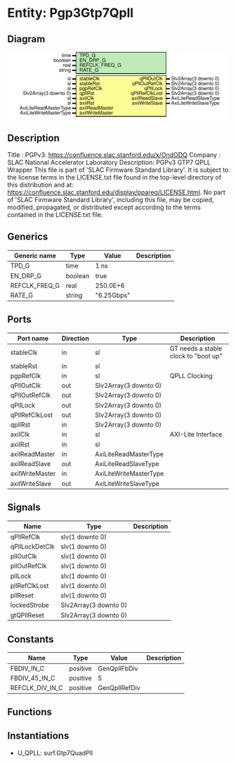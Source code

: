 # Entity: Pgp3Gtp7Qpll

## Diagram

![Diagram](Pgp3Gtp7Qpll.svg "Diagram")
## Description

Title      : PGPv3: https://confluence.slac.stanford.edu/x/OndODQ
Company    : SLAC National Accelerator Laboratory
Description: PGPv3 GTP7 QPLL Wrapper
This file is part of 'SLAC Firmware Standard Library'.
It is subject to the license terms in the LICENSE.txt file found in the
top-level directory of this distribution and at:
   https://confluence.slac.stanford.edu/display/ppareg/LICENSE.html.
No part of 'SLAC Firmware Standard Library', including this file,
may be copied, modified, propagated, or distributed except according to
the terms contained in the LICENSE.txt file.
## Generics

| Generic name  | Type    | Value      | Description |
| ------------- | ------- | ---------- | ----------- |
| TPD_G         | time    | 1 ns       |             |
| EN_DRP_G      | boolean | true       |             |
| REFCLK_FREQ_G | real    | 250.0E+6   |             |
| RATE_G        | string  | "6.25Gbps" |             |
## Ports

| Port name       | Direction | Type                   | Description                          |
| --------------- | --------- | ---------------------- | ------------------------------------ |
| stableClk       | in        | sl                     | GT needs a stable clock to "boot up" |
| stableRst       | in        | sl                     |                                      |
| pgpRefClk       | in        | sl                     | QPLL Clocking                        |
| qPllOutClk      | out       | Slv2Array(3 downto 0)  |                                      |
| qPllOutRefClk   | out       | Slv2Array(3 downto 0)  |                                      |
| qPllLock        | out       | Slv2Array(3 downto 0)  |                                      |
| qPllRefClkLost  | out       | Slv2Array(3 downto 0)  |                                      |
| qpllRst         | in        | Slv2Array(3 downto 0)  |                                      |
| axilClk         | in        | sl                     | AXI-Lite Interface                   |
| axilRst         | in        | sl                     |                                      |
| axilReadMaster  | in        | AxiLiteReadMasterType  |                                      |
| axilReadSlave   | out       | AxiLiteReadSlaveType   |                                      |
| axilWriteMaster | in        | AxiLiteWriteMasterType |                                      |
| axilWriteSlave  | out       | AxiLiteWriteSlaveType  |                                      |
## Signals

| Name           | Type                  | Description |
| -------------- | --------------------- | ----------- |
| qPllRefClk     | slv(1 downto 0)       |             |
| qPllLockDetClk | slv(1 downto 0)       |             |
| pllOutClk      | slv(1 downto 0)       |             |
| pllOutRefClk   | slv(1 downto 0)       |             |
| pllLock        | slv(1 downto 0)       |             |
| pllRefClkLost  | slv(1 downto 0)       |             |
| pllReset       | slv(1 downto 0)       |             |
| lockedStrobe   | Slv2Array(3 downto 0) |             |
| gtQPllReset    | Slv2Array(3 downto 0) |             |
## Constants

| Name            | Type     | Value          | Description |
| --------------- | -------- | -------------- | ----------- |
| FBDIV_IN_C      | positive |  GenQpllFbDiv  |             |
| FBDIV_45_IN_C   | positive |  5             |             |
| REFCLK_DIV_IN_C | positive |  GenQpllRefDiv |             |
## Functions
## Instantiations

- U_QPLL: surf.Gtp7QuadPll
